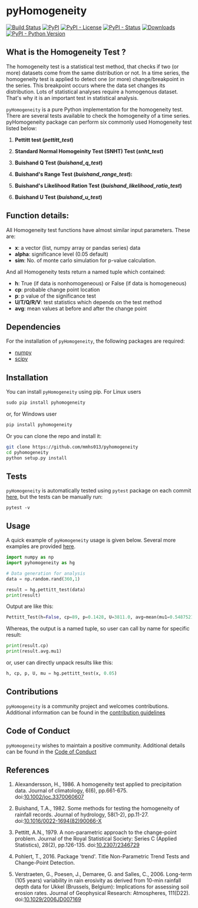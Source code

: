 # pyHomogeneity
[![Build Status](https://travis-ci.org/mmhs013/pyHomogeneity.svg?branch=master)](https://travis-ci.org/mmhs013/pyHomogeneity)
[![PyPI](https://img.shields.io/pypi/v/pyhomogeneity)](https://pypi.org/project/pyhomogeneity/)
[![PyPI - License](https://img.shields.io/pypi/l/pyhomogeneity)](https://pypi.org/project/pyhomogeneity/)
[![PyPI - Status](https://img.shields.io/pypi/status/pyhomogeneity)](https://pypi.org/project/pyhomogeneity/)
[![Downloads](https://pepy.tech/badge/pyhomogeneity)](https://pepy.tech/project/pyhomogeneity)
[![PyPI - Python Version](https://img.shields.io/pypi/pyversions/pyhomogeneity)](https://pypi.org/project/pyhomogeneity/)

## What is the Homogeneity Test ?
The homogeneity test is a statistical test method, that checks if two (or more) datasets come from the same distribution or not. In a time series, the homogeneity test is applied to detect one (or more) change/breakpoint in the series.  This breakpoint occurs where the data set changes its distribution. Lots of statistical analyses require a homogenous dataset. That's why it is an important test in statistical analysis.

`pyHomogeneity` is a pure Python implementation for the homogeneity test. There are several tests available to check the homogeneity of a time series. pyHomogeneity package can perform six commonly used Homogeneity test listed below:


1. **Pettitt test (*pettitt_test*)** 

2. **Standard Normal Homogeinity Test (SNHT) Test (*snht_test*)** 

3. **Buishand Q Test (*buishand_q_test*)**

4. **Buishand's Range Test (*buishand_range_test*):**

5. **Buishand's Likelihood Ration Test (*buishand_likelihood_ratio_test*)**

6. **Buishand U Test (*buishand_u_test*)** 

## Function details:

All Homogeneity test functions have almost similar input parameters. These are:

- **x**:   a vector (list, numpy array or pandas series) data
- **alpha**: significance level (0.05 default)
- **sim**: No. of monte carlo simulation for p-value calculation.

And all Homogeneity tests return a named tuple which contained:

- **h**: True (if data is nonhomogeneous) or False (if data is homogeneous)
- **cp**: probable change point location
- **p**: p value of the significance test
- **U/T/Q/R/V**: test statistics which depends on the test method
- **avg**: mean values at before and after the change point


## Dependencies

For the installation of `pyHomogeneity`, the following packages are required:
- [numpy](https://www.numpy.org/)
- [scipy](https://www.scipy.org/)

## Installation

You can install `pyHomogeneity` using pip. For Linux users

```python
sudo pip install pyhomogeneity
```

or, for Windows user

```python
pip install pyhomogeneity
```

Or you can clone the repo and install it:

```bash
git clone https://github.com/mmhs013/pyhomogeneity
cd pyhomogeneity
python setup.py install
```

## Tests

`pyHomogeneity` is automatically tested using `pytest` package on each commit [here](https://travis-ci.org/mmhs013/pyHomogeneity/), but the tests can be manually run:

```
pytest -v
```

## Usage

A quick example of `pyHomogeneity` usage is given below. Several more examples are provided [here](https://github.com/mmhs013/pyHomogeneity/blob/master/Examples/).

```python
import numpy as np
import pyhomogeneity as hg

# Data generation for analysis
data = np.random.rand(360,1)

result = hg.pettitt_test(data)
print(result)
```
Output are like this:
```python
Pettitt_Test(h=False, cp=89, p=0.1428, U=3811.0, avg=mean(mu1=0.5487521427805625, mu2=0.46884198890609463))
```
Whereas, the output is a named tuple, so user can call by name for specific result:
```python
print(result.cp)
print(result.avg.mu1)
```
or, user can directly unpack results like this:
```python
h, cp, p, U, mu = hg.pettitt_test(x, 0.05)
```

## Contributions

`pyHomogeneity` is a community project and welcomes contributions. Additional information can be found in the [contribution guidelines](https://github.com/mmhs013/pyHomogeneity/blob/master/CONTRIBUTING.md)


## Code of Conduct

`pyHomogeneity` wishes to maintain a positive community. Additional details can be found in the [Code of Conduct](https://github.com/mmhs013/pyHomogeneity/blob/master/CODE_OF_CONDUCT.md)


## References

1. Alexandersson, H., 1986. A homogeneity test applied to precipitation data. Journal of climatology, 6(6), pp.661-675. doi:[10.1002/joc.3370060607](https://doi.org/10.1002/joc.3370060607)

2. Buishand, T.A., 1982. Some methods for testing the homogeneity of rainfall records. Journal of hydrology, 58(1-2), pp.11-27. doi:[10.1016/0022-1694(82)90066-X](https://doi.org/10.1016/0022-1694(82)90066-X)

3. Pettitt, A.N., 1979. A non-parametric approach to the change-point problem. Journal of the Royal Statistical Society: Series C (Applied Statistics), 28(2), pp.126-135. doi:[10.2307/2346729](https://doi.org/10.2307/2346729)

4. Pohlert, T., 2016. Package 'trend'. Title Non-Parametric Trend Tests and Change-Point Detection.

5. Verstraeten, G., Poesen, J., Demaree, G. and Salles, C., 2006. Long-term (105 years) variability in rain erosivity as derived from 10-min rainfall depth data for Ukkel (Brussels, Belgium): Implications for assessing soil erosion rates. Journal of Geophysical Research: Atmospheres, 111(D22). doi:[10.1029/2006JD007169](https://doi.org/10.1029/2006JD007169)
